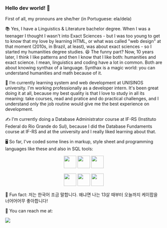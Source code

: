 ### Hello dev world! 👋

First of all, my pronouns are she/her (in Portuguese: ela/dela) 

📚 Yes, I have a Linguistics & Literature bachelor degree. When I was a teenager I thought I wasn't into Exact Sciences - but I was too young to get to know that my love by learning HTML, or what was called "web design" at that moment (2010s, in Brazil, at least), was about exact sciences - so I started my humanities degree studies.
😆 The funny part? Now, 10 years later, I think I like patterns and then I know that I like both: humanities and exact science. I mean, linguistics and coding have a lot in common. Both are about knowing synthax of a language. Synthax is a magic world: you can understand humanities and math because of it.

🌱 I’m currently learning system and web development at UNISINOS university. I'm working professionally as a developer intern. It's been great doing it at all, because my best quality is that I love to study in all its meaning: take courses, read and pratice and do practical challenges, and I understand only the job routine would give me the best experience on development.

✍️ I'm currently doing a Database Administrator course at IF-RS (Instituto Federal do Rio Grande do Sul), because I did the Database Fundaments course at IF-RS and at the university and I really liked learning about that. 

🖥️ So far, I've coded some lines in markup, style sheet and programming languages like these and also in SQL tools:

<div align="middle">
<p>
<img src="https://cdn.jsdelivr.net/gh/devicons/devicon/icons/html5/html5-original.svg" width="40" height="40" />
<img src="https://cdn.jsdelivr.net/gh/devicons/devicon/icons/css3/css3-original.svg" width="40" height="40" "/>
<img src="https://cdn.jsdelivr.net/gh/devicons/devicon/icons/javascript/javascript-original.svg" width="40" height="40" />
</p>
          <p>
<img src="https://cdn.jsdelivr.net/gh/devicons/devicon/icons/java/java-original.svg" width="40" height="40" />
<img src="https://cdn.jsdelivr.net/gh/devicons/devicon/icons/python/python-original.svg" width="40" height="40" />
<img src="https://cdn.jsdelivr.net/gh/devicons/devicon/icons/oracle/oracle-original.svg" width="40" height="40" />
</p>
</div>

      
          
🍭 Fun fact:
저는 한국어 조금 말합니다. 왜냐면 나는 13살 때부터 오늘까지 케이팝을 너어어어무 좋아합니다!

📧 You can reach me at: 
<div> 
<a href="https://www.linkedin.com/in/barbaramor/" target="_blank"> <img loading="lazy" src="https://img.shields.io/badge/-LinkedIn-%230077B5?style=for-the-badge&logo=linkedin&logoColor=white" target="_blank"></a>
</div>

